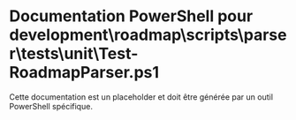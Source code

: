 # Documentation PowerShell pour development\roadmap\scripts\parser\tests\unit\Test-RoadmapParser.ps1

Cette documentation est un placeholder et doit être générée par un outil PowerShell spécifique.
